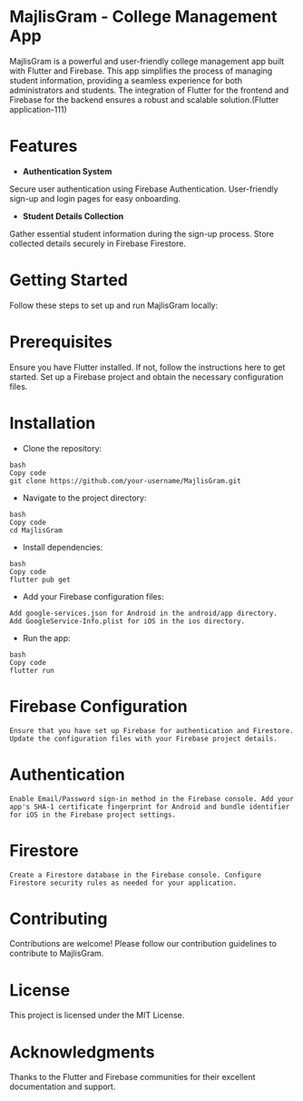 # MajlisGram - College Management App

MajlisGram is a powerful and user-friendly college management app built with Flutter and Firebase. This app simplifies the process of managing student information, providing a seamless experience for both administrators and students. The integration of Flutter for the frontend and Firebase for the backend ensures a robust and scalable solution.(Flutter application-111)

# Features

- **Authentication System**

Secure user authentication using Firebase Authentication.
User-friendly sign-up and login pages for easy onboarding.

- **Student Details Collection**

Gather essential student information during the sign-up process.
Store collected details securely in Firebase Firestore.

# Getting Started
Follow these steps to set up and run MajlisGram locally:

# Prerequisites

Ensure you have Flutter installed. If not, follow the instructions here to get started.
Set up a Firebase project and obtain the necessary configuration files.

# Installation
- Clone the repository:

```
bash
Copy code
git clone https://github.com/your-username/MajlisGram.git
```

- Navigate to the project directory:

```
bash
Copy code
cd MajlisGram
```

- Install dependencies:

```
bash
Copy code
flutter pub get
```
- Add your Firebase configuration files:

```
Add google-services.json for Android in the android/app directory.
Add GoogleService-Info.plist for iOS in the ios directory.
```
- Run the app:
```
bash
Copy code
flutter run
```

# Firebase Configuration

`Ensure that you have set up Firebase for authentication and Firestore. Update the configuration files with your Firebase project details.`

# Authentication

`Enable Email/Password sign-in method in the Firebase console.
Add your app's SHA-1 certificate fingerprint for Android and bundle identifier for iOS in the Firebase project settings.`

# Firestore

`Create a Firestore database in the Firebase console.
Configure Firestore security rules as needed for your application.`

# Contributing
Contributions are welcome! Please follow our contribution guidelines to contribute to MajlisGram.

# License
This project is licensed under the MIT License.

# Acknowledgments
Thanks to the Flutter and Firebase communities for their excellent documentation and support.
